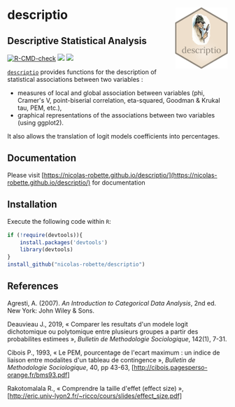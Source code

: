 # **descriptio** <img src="man/figures/descriptio.png" height=140px width=120px alt="" align="right" />

## Descriptive Statistical Analysis

<!-- badges: start -->
[![R-CMD-check](https://github.com/nicolas-robette/descriptio/actions/workflows/R-CMD-check.yaml/badge.svg)](https://github.com/nicolas-robette/descriptio/actions/workflows/R-CMD-check.yaml)
  [![](https://www.r-pkg.org/badges/version/descriptio?color=blue)](https://cran.r-project.org/package=descriptio)
  [![](http://cranlogs.r-pkg.org/badges/last-month/descriptio?color=orange)](https://cran.r-project.org/package=descriptio)
<!-- badges: end -->

[`descriptio`](https://nicolas-robette.github.io/descriptio/) provides functions for the description of statistical associations between two variables :

* measures of local and global association between variables (phi, Cramer's V, point-biserial correlation, eta-squared, Goodman & Krukal tau, PEM, etc.),
* graphical representations of the associations between two variables (using ggplot2).

It also allows the translation of logit models coefficients into percentages.

## Documentation

Please visit [https://nicolas-robette.github.io/descriptio/](https://nicolas-robette.github.io/descriptio/) for documentation

## Installation

Execute the following code within `R`:

``` r
if (!require(devtools)){
    install.packages('devtools')
    library(devtools)
}
install_github("nicolas-robette/descriptio")
```

## References

Agresti, A. (2007). *An Introduction to Categorical Data Analysis*, 2nd ed. New York: John Wiley & Sons.

Deauvieau J., 2019, « Comparer les resultats d'un modele logit dichotomique ou polytomique entre plusieurs groupes a partir des probabilites estimees »,  *Bulletin de Methodologie Sociologique*, 142(1), 7-31.

Cibois P., 1993, « Le PEM, pourcentage de l'ecart maximum : un indice de liaison entre modalites d'un tableau de contingence », *Bulletin de Methodologie Sociologique*, 40, pp 43-63, [http://cibois.pagesperso-orange.fr/bms93.pdf]

Rakotomalala R., « Comprendre la taille d'effet (effect size) », [http://eric.univ-lyon2.fr/~ricco/cours/slides/effect_size.pdf]
